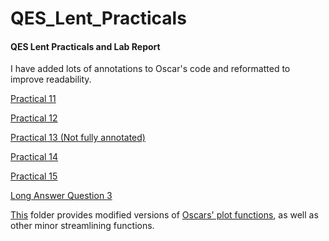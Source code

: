 # QES_Lent_Practicals
#### QES Lent Practicals and Lab Report

I have added lots of annotations to Oscar's code and reformatted to improve readability.

[Practical 11](Practical%2011)

[Practical 12](Practical%2012)

[Practical 13 (Not fully annotated)](Practical%2013)

[Practical 14](Practical%2014)

[Practical 15](Practical%2015) 

[Long Answer Question 3](LongQuestion3)

[This](lfcd2OceanTools) folder provides modified versions of [Oscars' plot functions](https://github.com/Quantitative-Environmental-Science/OceanTools), as well as other minor streamlining functions.
